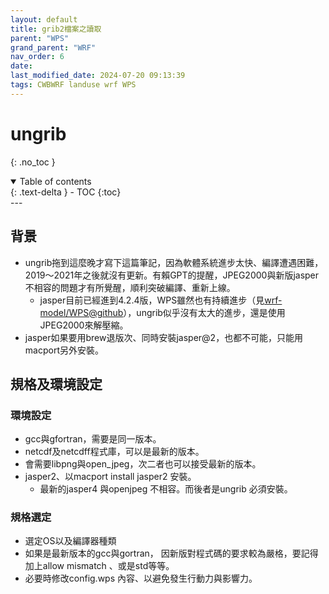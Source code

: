 ```yaml
---
layout: default
title: grib2檔案之讀取
parent: "WPS"
grand_parent: "WRF"
nav_order: 6
date:               
last_modified_date: 2024-07-20 09:13:39
tags: CWBWRF landuse wrf WPS
---
```


# ungrib

{: .no_toc }

<details open markdown="block">
  <summary>
    Table of contents
  </summary>
  {: .text-delta }
- TOC
{:toc}
</details>
---

## 背景

- ungrib拖到這麼晚才寫下這篇筆記，因為軟體系統進步太快、編譯遭遇困難，2019～2021年之後就沒有更新。有賴GPT的提醒，JPEG2000與新版jasper不相容的問題才有所覺醒，順利突破編譯、重新上線。
  - jasper目前已經進到4.2.4版，WPS雖然也有持續進步（見[wrf-model/WPS@github](https://github.com/wrf-model/WPS/tree/master)），ungrib似乎沒有太大的進步，還是使用JPEG2000來解壓縮。
- jasper如果要用brew退版次、同時安裝jasper@2，也都不可能，只能用macport另外安裝。

## 規格及環境設定

### 環境設定

- gcc與gfortran，需要是同一版本。
- netcdf及netcdff程式庫，可以是最新的版本。
- 會需要libpng與open_jpeg，次二者也可以接受最新的版本。
- jasper2、以macport install jasper2 安裝。
  - 最新的jasper4 與openjpeg 不相容。而後者是ungrib 必須安裝。

### 規格選定

- 選定OS以及編譯器種類
- 如果是最新版本的gcc與gortran， 因新版對程式碼的要求較為嚴格，要記得加上allow mismatch 、或是std等等。
- 必要時修改config.wps 內容、以避免發生行動力與影響力。

